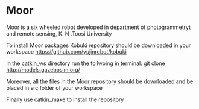 # Moor
Moor is  a six wheeled robot developed in department of photogrammetryt and remote sensing, K. N .Toosi University


To install Moor packages Kobuki repository should be downloaded in your workspace 
https://github.com/yujinrobot/kobuki

in the catkin_ws directory run the follwoing in terminal:
git clone http://models.gazebosim.org/

Moreover, all the files in the Moor repository should be downloaded and be placed in src folder of your workspace 

Finally use catkin_make to install the repository
